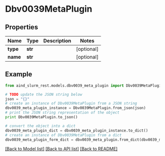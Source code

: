 # Dbv0039MetaPlugin


## Properties

Name | Type | Description | Notes
------------ | ------------- | ------------- | -------------
**type** | **str** |  | [optional] 
**name** | **str** |  | [optional] 

## Example

```python
from aind_slurm_rest.models.dbv0039_meta_plugin import Dbv0039MetaPlugin

# TODO update the JSON string below
json = "{}"
# create an instance of Dbv0039MetaPlugin from a JSON string
dbv0039_meta_plugin_instance = Dbv0039MetaPlugin.from_json(json)
# print the JSON string representation of the object
print Dbv0039MetaPlugin.to_json()

# convert the object into a dict
dbv0039_meta_plugin_dict = dbv0039_meta_plugin_instance.to_dict()
# create an instance of Dbv0039MetaPlugin from a dict
dbv0039_meta_plugin_form_dict = dbv0039_meta_plugin.from_dict(dbv0039_meta_plugin_dict)
```
[[Back to Model list]](../README.md#documentation-for-models) [[Back to API list]](../README.md#documentation-for-api-endpoints) [[Back to README]](../README.md)


